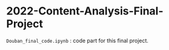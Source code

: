 # 2022-Content-Analysis-Final-Project

`Douban_final_code.ipynb` : code part for this final project.
